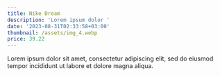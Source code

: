 ```yaml
---
title: Nike Dream
description: 'Lorem ipsum dolor '
date: '2023-08-31T02:33:58+03:00'
thumbnail: /assets/img_4.webp
price: 39.22
---
```

Lorem ipsum dolor sit amet, consectetur adipiscing elit, sed do eiusmod tempor incididunt ut labore et dolore magna aliqua.
